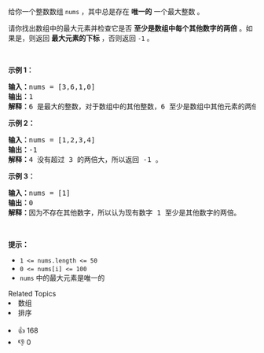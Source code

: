 <p>给你一个整数数组 <code>nums</code> ，其中总是存在 <strong>唯一的</strong> 一个最大整数 。</p>

<p>请你找出数组中的最大元素并检查它是否 <strong>至少是数组中每个其他数字的两倍</strong> 。如果是，则返回 <strong>最大元素的下标</strong> ，否则返回 <code>-1</code> 。</p>

<p>&nbsp;</p>

<p><strong>示例 1：</strong></p>

<pre>
<strong>输入：</strong>nums = [3,6,1,0]
<strong>输出：</strong>1
<strong>解释：</strong>6 是最大的整数，对于数组中的其他整数，6 至少是数组中其他元素的两倍。6 的下标是 1 ，所以返回 1 。
</pre>

<p><strong>示例 2：</strong></p>

<pre>
<strong>输入：</strong>nums = [1,2,3,4]
<strong>输出：</strong>-1
<strong>解释：</strong>4 没有超过 3 的两倍大，所以返回 -1 。</pre>

<p><strong>示例 3：</strong></p>

<pre>
<strong>输入：</strong>nums = [1]
<strong>输出：</strong>0
<strong>解释：</strong>因为不存在其他数字，所以认为现有数字 1 至少是其他数字的两倍。
</pre>

<p>&nbsp;</p>

<p><strong>提示：</strong></p>

<ul>
	<li><code>1 &lt;= nums.length &lt;= 50</code></li>
	<li><code>0 &lt;= nums[i] &lt;= 100</code></li>
	<li><code>nums</code> 中的最大元素是唯一的</li>
</ul>
<div><div>Related Topics</div><div><li>数组</li><li>排序</li></div></div><br><div><li>👍 168</li><li>👎 0</li></div>